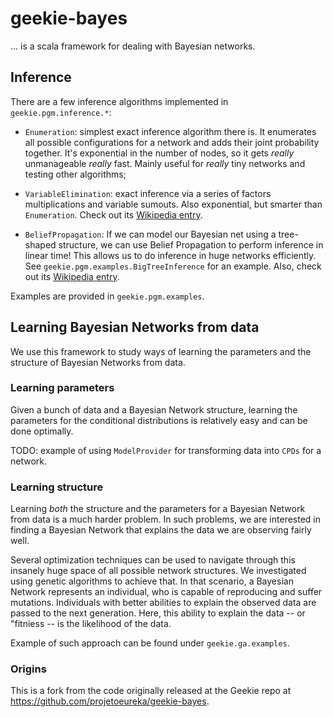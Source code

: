 # geekie-bayes

... is a scala framework for dealing with Bayesian networks.

## Inference

There are a few inference algorithms implemented in `geekie.pgm.inference.*`:

* `Enumeration`: simplest exact inference algorithm there is. It enumerates all possible configurations for a network and adds their joint probability together. It's exponential in the number of nodes, so it gets _really_ unmanageable _really_ fast. Mainly useful for _really_ tiny networks and testing other algorithms;


* `VariableElimination`: exact inference via a series of factors multiplications and variable sumouts. Also exponential, but smarter than `Enumeration`. Check out its [Wikipedia entry](https://en.wikipedia.org/wiki/Variable_elimination).


* `BeliefPropagation`: If we can model our Bayesian net using a tree-shaped structure, we can use Belief Propagation to perform inference in linear time! This allows us to do inference in huge networks efficiently. See `geekie.pgm.examples.BigTreeInference` for an example. Also, check out its [Wikipedia entry](https://en.wikipedia.org/wiki/Belief_propagation).

Examples are provided in `geekie.pgm.examples`.

## Learning Bayesian Networks from data

We use this framework to study ways of learning the parameters and the structure of Bayesian Networks from data.

### Learning parameters

Given a bunch of data and a Bayesian Network structure, learning the parameters for the conditional distributions is relatively easy and can be done optimally.

TODO: example of using `ModelProvider` for transforming data into `CPDs` for a network.


### Learning structure

Learning _both_ the structure and the parameters for a Bayesian Network from data is a much harder problem. In such problems, we are interested in finding a Bayesian Network that explains the data we are observing fairly well.

Several optimization techniques can be used to navigate through this insanely huge space of all possible network structures. We investigated using genetic algorithms to achieve that. In that scenario, a Bayesian Network represents an individual, who is capable of reproducing and suffer mutations. Individuals with better abilities to explain the observed data are passed to the next generation. Here, this ability to explain the data -- or "fitniess -- is the likelihood of the data.

Example of such approach can be found under `geekie.ga.examples`.


### Origins

This is a fork from the code originally released at the Geekie repo at https://github.com/projetoeureka/geekie-bayes.
